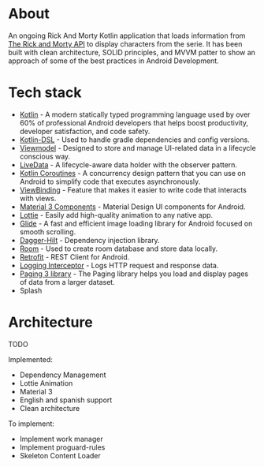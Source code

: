 # About

An ongoing Rick And Morty Kotlin application that loads information from [The Rick and Morty API](https://rickandmortyapi.com/) to display characters from the serie. It has been built with clean architecture, SOLID principles, and MVVM patter to show an approach of some of the best practices in Android Development.

# Tech stack

- [Kotlin](https://developer.android.com/kotlin) - A modern statically typed programming language used by over 60% of professional Android developers that helps boost productivity, developer satisfaction, and code safety.
- [Kotlin-DSL](https://docs.gradle.org/current/userguide/kotlin_dsl.html) - Used to handle gradle dependencies and config versions.
- [Viewmodel](https://developer.android.com/topic/libraries/architecture/viewmodel) - Designed to store and manage UI-related data in a lifecycle conscious way.
- [LiveData](https://developer.android.com/topic/libraries/architecture/livedata) - A lifecycle-aware data holder with the observer pattern.
- [Kotlin Coroutines](https://developer.android.com/kotlin/coroutines) - A concurrency design pattern that you can use on Android to simplify code that executes asynchronously.
- [ViewBinding](https://developer.android.com/topic/libraries/view-binding) - Feature that makes it easier to write code that interacts with views.
- [Material 3 Components](https://m3.material.io/components) - Material Design UI components for Android.
- [Lottie](https://airbnb.design/lottie/) - Easily add high-quality animation to any native app.
- [Glide](https://bumptech.github.io/glide/) - A fast and efficient image loading library for Android focused on smooth scrolling.
- [Dagger-Hilt](https://developer.android.com/training/dependency-injection/hilt-android) - Dependency injection library.
- [Room](https://developer.android.com/topic/libraries/architecture/room) - Used to create room database and store data locally.
- [Retrofit](https://github.com/square/retrofit) - REST Client for Android.
- [Logging Interceptor](https://github.com/square/okhttp/tree/master/okhttp-logging-interceptor) - Logs HTTP request and response data.
- [Paging 3 library](https://developer.android.com/topic/libraries/architecture/paging/v3-overview) - The Paging library helps you load and display pages of data from a larger dataset.
- Splash

# Architecture
TODO

Implemented:
  - Dependency Management
  - Lottie Animation
  - Material 3
  - English and spanish support
  - Clean architecture

To implement:
  - Implement work manager
  - Implement proguard-rules
  - Skeleton Content Loader
